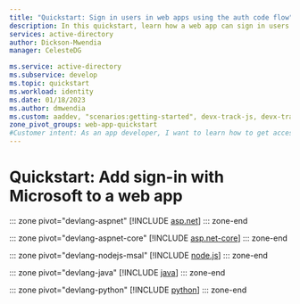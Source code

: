 ```yaml
---
title: "Quickstart: Sign in users in web apps using the auth code flow"
description: In this quickstart, learn how a web app can sign in users of personal accounts, work accounts, and school accounts by using the authorization code flow.
services: active-directory
author: Dickson-Mwendia
manager: CelesteDG

ms.service: active-directory
ms.subservice: develop
ms.topic: quickstart
ms.workload: identity
ms.date: 01/18/2023
ms.author: dmwendia
ms.custom: aaddev, "scenarios:getting-started", devx-track-js, devx-track-extended-java, devx-track-python
zone_pivot_groups: web-app-quickstart
#Customer intent: As an app developer, I want to learn how to get access tokens and refresh tokens by using the Microsoft identity platform so that my web app can sign in users of personal accounts, work accounts, and school accounts.
---
```


# Quickstart: Add sign-in with Microsoft to a web app

::: zone pivot="devlang-aspnet"
[!INCLUDE [asp.net](./includes/web-app/quickstart-aspnet.md)]
::: zone-end

::: zone pivot="devlang-aspnet-core"
[!INCLUDE [asp.net-core](./includes/web-app/quickstart-aspnet-core.md)]
::: zone-end

::: zone pivot="devlang-nodejs-msal"
[!INCLUDE [node.js](./includes/web-app/quickstart-nodejs-msal.md)]
::: zone-end

::: zone pivot="devlang-java"
[!INCLUDE [java](./includes/web-app/quickstart-java.md)]
::: zone-end

::: zone pivot="devlang-python"
[!INCLUDE [python](./includes/web-app/quickstart-python.md)]
::: zone-end
